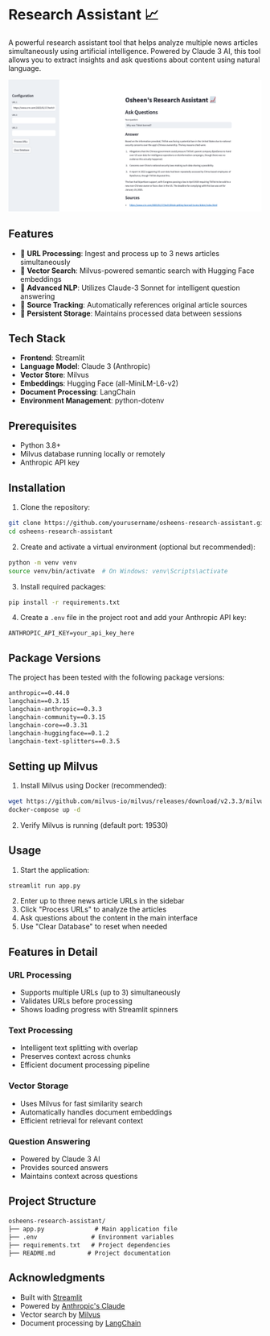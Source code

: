 # Research Assistant 📈

A powerful research assistant tool that helps analyze multiple news articles simultaneously using artificial intelligence. Powered by Claude 3 AI, this tool allows you to extract insights and ask questions about content using natural language.

![Demo Screenshot](/img/screenshot.png)

## Features

- 📄 **URL Processing**: Ingest and process up to 3 news articles simultaneously
- 💾 **Vector Search**: Milvus-powered semantic search with Hugging Face embeddings
- 🤖 **Advanced NLP**: Utilizes Claude-3 Sonnet for intelligent question answering
- 🎯 **Source Tracking**: Automatically references original article sources
- 🧹 **Persistent Storage**: Maintains processed data between sessions

## Tech Stack

- **Frontend**: Streamlit
- **Language Model**: Claude 3 (Anthropic)
- **Vector Store**: Milvus
- **Embeddings**: Hugging Face (all-MiniLM-L6-v2)
- **Document Processing**: LangChain
- **Environment Management**: python-dotenv

## Prerequisites

- Python 3.8+
- Milvus database running locally or remotely
- Anthropic API key

## Installation

1. Clone the repository:
```bash
git clone https://github.com/yourusername/osheens-research-assistant.git
cd osheens-research-assistant
```

2. Create and activate a virtual environment (optional but recommended):
```bash
python -m venv venv
source venv/bin/activate  # On Windows: venv\Scripts\activate
```

3. Install required packages:
```bash
pip install -r requirements.txt
```

4. Create a `.env` file in the project root and add your Anthropic API key:
```
ANTHROPIC_API_KEY=your_api_key_here
```

## Package Versions

The project has been tested with the following package versions:
```
anthropic==0.44.0
langchain==0.3.15
langchain-anthropic==0.3.3
langchain-community==0.3.15
langchain-core==0.3.31
langchain-huggingface==0.1.2
langchain-text-splitters==0.3.5
```

## Setting up Milvus

1. Install Milvus using Docker (recommended):
```bash
wget https://github.com/milvus-io/milvus/releases/download/v2.3.3/milvus-standalone-docker-compose.yml -O docker-compose.yml
docker-compose up -d
```

2. Verify Milvus is running (default port: 19530)

## Usage

1. Start the application:
```bash
streamlit run app.py
```
2. Enter up to three news article URLs in the sidebar
3. Click "Process URLs" to analyze the articles
4. Ask questions about the content in the main interface
5. Use "Clear Database" to reset when needed

## Features in Detail

### URL Processing
- Supports multiple URLs (up to 3) simultaneously
- Validates URLs before processing
- Shows loading progress with Streamlit spinners

### Text Processing
- Intelligent text splitting with overlap
- Preserves context across chunks
- Efficient document processing pipeline

### Vector Storage
- Uses Milvus for fast similarity search
- Automatically handles document embeddings
- Efficient retrieval for relevant context

### Question Answering
- Powered by Claude 3 AI
- Provides sourced answers
- Maintains context across questions

## Project Structure

```
osheens-research-assistant/
├── app.py              # Main application file
├── .env               # Environment variables
├── requirements.txt   # Project dependencies
├── README.md         # Project documentation
```

## Acknowledgments

- Built with [Streamlit](https://streamlit.io/)
- Powered by [Anthropic's Claude](https://www.anthropic.com/)
- Vector search by [Milvus](https://milvus.io/)
- Document processing by [LangChain](https://www.langchain.com/)
